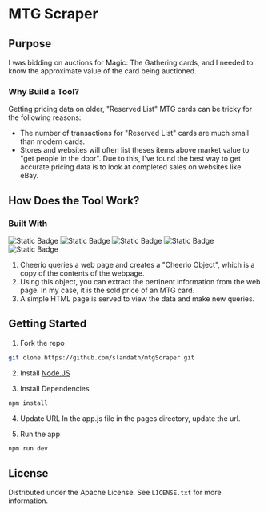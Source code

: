 # MTG Scraper
## Purpose
I was bidding on auctions for Magic: The Gathering cards, and I needed to know the approximate value of the card being auctioned.  
### Why Build a Tool?
Getting pricing data on older, "Reserved List" MTG cards can be tricky for the following reasons:
* The number of transactions for "Reserved List" cards are much small than modern cards.
* Stores and websites will often list theses items above market value to "get people in the door".
Due to this, I've found the best way to get accurate pricing data is to look at completed sales on websites like eBay.  
## How Does the Tool Work?
### Built With
![Static Badge](https://img.shields.io/badge/Node.JS-_?style=for-the-badge&logo=nodedotjs&logoColor=%23ffffff&color=%235FA04E&link=https%3A%2F%2Fnodejs.org%2Fen)
![Static Badge](https://img.shields.io/badge/Nodemon-_?style=for-the-badge&logo=nodemon&logoColor=%23ffffff&color=%2376D04B&link=https%3A%2F%2Fnodemon.io%2F)
![Static Badge](https://img.shields.io/badge/Fastify-_?style=for-the-badge&logo=fastify&logoColor=%23ffffff&color=%23000000&link=https%3A%2F%2Ffastify.dev%2F)
![Static Badge](https://img.shields.io/badge/Cheerio-_?style=for-the-badge&logo=cheerio&logoColor=%23ffffff&color=%23E88C1F&link=https%3A%2F%2Fcheerio.js.org%2F)
![Static Badge](https://img.shields.io/badge/Tailwind%20CSS-_?style=for-the-badge&logo=tailwindcss&logoColor=%23ffffff&color=%2306B6D4&link=https%3A%2F%2Ftailwindcss.com%2F)


1. Cheerio queries a web page and creates a "Cheerio Object", which is a copy of the contents of the webpage.
2. Using this object, you can extract the pertinent information from the web page.  In my case, it is the sold price of an MTG card.
3. A simple HTML page is served to view the data and make new queries.

## Getting Started

1. Fork the repo  
   
```bash
git clone https://github.com/slandath/mtgScraper.git
```  

2. Install  [Node.JS](https://nodejs.org/en)
   
   
3. Install Dependencies  

```bash
npm install
```  

4. Update URL
In the app.js file in the pages directory, update the url.

5. Run the app  
   
```bash
npm run dev
```

## License

Distributed under the Apache License.  See `LICENSE.txt` for more information.
